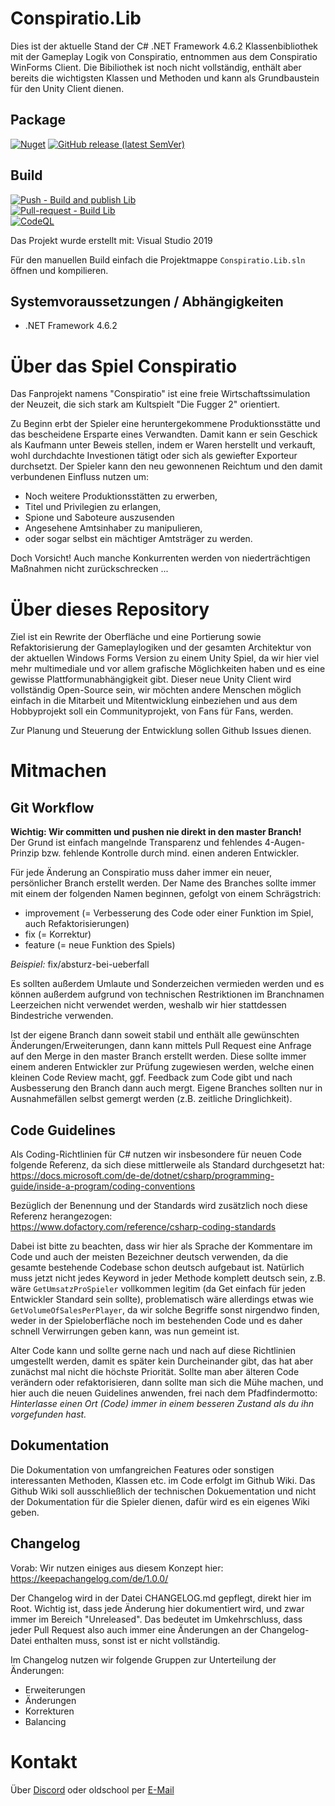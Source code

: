 # Conspiratio.Lib

Dies ist der aktuelle Stand der C# .NET Framework 4.6.2 Klassenbibliothek mit der Gameplay Logik von Conspiratio, entnommen aus dem Conspiratio WinForms Client. Die Bibiliothek ist noch nicht vollständig, enthält aber bereits die wichtigsten Klassen und Methoden und kann als Grundbaustein für den Unity Client dienen.

## Package

[![Nuget](https://img.shields.io/nuget/v/Conspiratio.Lib)](https://www.nuget.org/packages/Conspiratio.Lib/) [![GitHub release (latest SemVer)](https://img.shields.io/github/v/release/Conspiratio/Conspiratio.Lib)](https://github.com/Conspiratio/Conspiratio.Lib/releases) 

## Build

[![Push - Build and publish Lib](https://github.com/Conspiratio/Conspiratio.Lib/workflows/Push%20-%20Build%20and%20publish%20Lib/badge.svg)](https://github.com/Conspiratio/Conspiratio.Lib/actions?query=workflow%3A%22Push+-+Build+and+publish+Lib%22)  
[![Pull-request - Build Lib](https://github.com/Conspiratio/Conspiratio.Lib/workflows/Pull-request%20-%20Build%20Lib/badge.svg)](https://github.com/Conspiratio/Conspiratio.Lib/actions?query=workflow%3A%22Pull-request+-+Build+Lib%22)  
[![CodeQL](https://github.com/Conspiratio/Conspiratio.Lib/workflows/CodeQL/badge.svg)](https://github.com/Conspiratio/Conspiratio.Lib/actions?query=workflow%3ACodeQL)

Das Projekt wurde erstellt mit: Visual Studio 2019

Für den manuellen Build einfach die Projektmappe `Conspiratio.Lib.sln` öffnen und kompilieren.

## Systemvoraussetzungen / Abhängigkeiten
- .NET Framework 4.6.2

# Über das Spiel Conspiratio

Das Fanprojekt namens "Conspiratio" ist eine freie Wirtschaftssimulation der Neuzeit, die sich stark am Kultspielt "Die Fugger 2" orientiert.

Zu Beginn erbt der Spieler eine heruntergekommene Produktionsstätte und das bescheidene Ersparte eines Verwandten. Damit kann er sein Geschick als Kaufmann unter Beweis stellen, indem er Waren herstellt und verkauft, wohl durchdachte Investionen tätigt oder sich als gewiefter Exporteur durchsetzt. Der Spieler kann den neu gewonnenen Reichtum und den damit verbundenen Einfluss nutzen um:

- Noch weitere Produktionsstätten zu erwerben,
- Titel und Privilegien zu erlangen,
- Spione und Saboteure auszusenden
- Angesehene Amtsinhaber zu manipulieren,
- oder sogar selbst ein mächtiger Amtsträger zu werden.

Doch Vorsicht! Auch manche Konkurrenten werden von niederträchtigen Maßnahmen nicht zurückschrecken ...

# Über dieses Repository

Ziel ist ein Rewrite der Oberfläche und eine Portierung sowie Refaktorisierung der Gameplaylogiken und der gesamten Architektur von der aktuellen Windows Forms Version zu einem Unity Spiel, da wir hier viel mehr multimediale und vor allem grafische Möglichkeiten haben und es eine gewisse Plattformunabhängigkeit gibt. Dieser neue Unity Client wird vollständig Open-Source sein, wir möchten andere Menschen möglich einfach in die Mitarbeit und Mitentwicklung einbeziehen und aus dem Hobbyprojekt soll ein Communityprojekt, von Fans für Fans, werden.

Zur Planung und Steuerung der Entwicklung sollen Github Issues dienen.

# Mitmachen

## Git Workflow

**Wichtig: Wir committen und pushen nie direkt in den master Branch!**  
Der Grund ist einfach mangelnde Transparenz und fehlendes 4-Augen-Prinzip bzw. fehlende Kontrolle durch mind. einen anderen Entwickler.

Für jede Änderung an Conspiratio muss daher immer ein neuer, persönlicher Branch erstellt werden. Der Name des Branches sollte immer mit einem der folgenden Namen beginnen, gefolgt von einem Schrägstrich:
- improvement (= Verbesserung des Code oder einer Funktion im Spiel, auch Refaktorisierungen)
- fix (= Korrektur)
- feature (= neue Funktion des Spiels)

_Beispiel:_ fix/absturz-bei-ueberfall

Es sollten außerdem Umlaute und Sonderzeichen vermieden werden und es können außerdem aufgrund von technischen Restriktionen im Branchnamen Leerzeichen nicht verwendet werden, weshalb wir hier stattdessen Bindestriche verwenden.

Ist der eigene Branch dann soweit stabil und enthält alle gewünschten Änderungen/Erweiterungen, dann kann  mittels Pull Request eine Anfrage auf den Merge in den master Branch erstellt werden. Diese sollte immer einem anderen Entwickler zur Prüfung zugewiesen werden, welche einen kleinen Code Review macht, ggf. Feedback zum Code gibt und nach Ausbesserung den Branch dann auch mergt. Eigene Branches sollten nur in Ausnahmefällen selbst gemergt werden (z.B. zeitliche Dringlichkeit).

## Code Guidelines

Als Coding-Richtlinien für C# nutzen wir insbesondere für neuen Code folgende Referenz, da sich diese mittlerweile als Standard durchgesetzt hat:  
https://docs.microsoft.com/de-de/dotnet/csharp/programming-guide/inside-a-program/coding-conventions

Bezüglich der Benennung und der Standards wird zusätzlich noch diese Referenz herangezogen:  
https://www.dofactory.com/reference/csharp-coding-standards

Dabei ist bitte zu beachten, dass wir hier als Sprache der Kommentare im Code und auch der meisten Bezeichner deutsch verwenden, da die gesamte bestehende Codebase schon deutsch aufgebaut ist. Natürlich muss jetzt nicht jedes Keyword in jeder Methode komplett deutsch sein, z.B. wäre `GetUmsatzProSpieler` vollkommen legitim (da Get einfach für jeden Entwickler Standard sein sollte), problematisch wäre allerdings etwas wie `GetVolumeOfSalesPerPlayer`, da wir solche Begriffe sonst nirgendwo finden, weder in der Spieloberfläche noch im bestehenden Code und es daher schnell Verwirrungen geben kann, was nun gemeint ist.

Alter Code kann und sollte gerne nach und nach auf diese Richtlinien umgestellt werden, damit es später kein Durcheinander gibt, das hat aber zunächst mal nicht die höchste Priorität. Sollte man aber älteren Code verändern oder refaktorisieren, dann sollte man sich die Mühe machen, und hier auch die neuen Guidelines anwenden, frei nach dem Pfadfindermotto:  
_Hinterlasse einen Ort (Code) immer in einem besseren Zustand als du ihn vorgefunden hast._

## Dokumentation

Die Dokumentation von umfangreichen Features oder sonstigen interessanten Methoden, Klassen etc. im Code erfolgt im Github Wiki. Das Github Wiki soll ausschließlich der technischen Dokuementation und nicht der Dokumentation für die Spieler dienen, dafür wird es ein eigenes Wiki geben.

## Changelog

Vorab: Wir nutzen einiges aus diesem Konzept hier: https://keepachangelog.com/de/1.0.0/

Der Changelog wird in der Datei CHANGELOG.md gepflegt, direkt hier im Root. Wichtig ist, dass jede Änderung hier dokumentiert wird, und zwar immer im Bereich "Unreleased". Das bedeutet im Umkehrschluss, dass jeder Pull Request also auch immer eine Änderungen an der Changelog-Datei enthalten muss, sonst ist er nicht vollständig.

Im Changelog nutzen wir folgende Gruppen zur Unterteilung der Änderungen:

- Erweiterungen
- Änderungen
- Korrekturen
- Balancing

# Kontakt

Über [Discord](https://discord.gg/dxkC5DPgRY) oder oldschool per <a href="&#109;&#97;&#105;&#108;&#116;&#111;&#58;%6D%61%69%6C%40%63%6F%6E%73%70%69%72%61%74%69%6F%2E%6E%65%74">E-Mail</a>